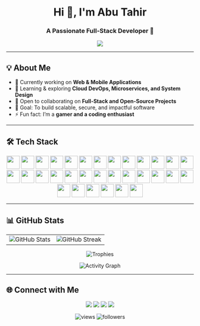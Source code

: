 <h1 align="center">Hi 👋, I'm Abu Tahir</h1>
<h3 align="center">A Passionate Full-Stack Developer 🚀</h3>

<p align="center">
  <a href="https://abutahir.tech">
    <img src="https://readme-typing-svg.herokuapp.com?lines=Full-Stack+Developer;Open-Source+Enthusiast;I+Love+Coding+💻;I+Love+Gaming+🎮;&center=true&width=500&height=50">
  </a>
</p>

---

## 💡 About Me  
- 🔭 Currently working on **Web & Mobile Applications**  
- 🌱 Learning & exploring **Cloud DevOps, Microservices, and System Design**  
- 👯 Open to collaborating on **Full-Stack and Open-Source Projects**  
- 🎯 Goal: To build scalable, secure, and impactful software  
- ⚡ Fun fact: I’m a **gamer and a coding enthusiast**  

---

## 🛠️ Tech Stack  

<div align="center">

<img src="https://cdn.jsdelivr.net/gh/devicons/devicon/icons/javascript/javascript-original.svg" height="35" /> 
<img src="https://cdn.jsdelivr.net/gh/devicons/devicon/icons/nodejs/nodejs-original.svg" height="35" /> 
<img src="https://cdn.jsdelivr.net/gh/devicons/devicon/icons/npm/npm-original-wordmark.svg" height="35" /> 
<img src="https://static.cdnlogo.com/logos/l/23/laravel.svg" height="35" /> 
<img src="https://cdn.jsdelivr.net/gh/devicons/devicon/icons/php/php-original.svg" height="35" /> 
<img src="https://cdn.jsdelivr.net/gh/devicons/devicon/icons/codeigniter/codeigniter-plain.svg" height="35" /> 
<img src="https://cdn.jsdelivr.net/gh/devicons/devicon/icons/react/react-original.svg" height="35" /> 
<img src="https://cdn.jsdelivr.net/gh/devicons/devicon/icons/vuejs/vuejs-original.svg" height="35" /> 
<img src="https://cdn.jsdelivr.net/gh/devicons/devicon/icons/flutter/flutter-original.svg" height="35" /> 
<img src="https://cdn.jsdelivr.net/gh/devicons/devicon/icons/dart/dart-original.svg" height="35" /> 
<img src="https://cdn.jsdelivr.net/gh/devicons/devicon/icons/kotlin/kotlin-original.svg" height="35" /> 
<img src="https://cdn.jsdelivr.net/gh/devicons/devicon/icons/androidstudio/androidstudio-original.svg" height="35" /> 
<img src="https://cdn.jsdelivr.net/gh/devicons/devicon/icons/mysql/mysql-original.svg" height="35" /> 
<img src="https://cdn.jsdelivr.net/gh/devicons/devicon/icons/mongodb/mongodb-original.svg" height="35" /> 
<img src="https://cdn.jsdelivr.net/gh/devicons/devicon/icons/postgresql/postgresql-original.svg" height="35" /> 
<img src="https://cdn.jsdelivr.net/gh/devicons/devicon/icons/html5/html5-original.svg" height="35" /> 
<img src="https://cdn.jsdelivr.net/gh/devicons/devicon/icons/css3/css3-original.svg" height="35" /> 
<img src="https://cdn.jsdelivr.net/gh/devicons/devicon/icons/tailwindcss/tailwindcss-original-wordmark.svg" height="35" /> 
<img src="https://cdn.jsdelivr.net/gh/devicons/devicon/icons/bootstrap/bootstrap-original.svg" height="35" /> 
<img src="https://cdn.jsdelivr.net/gh/devicons/devicon/icons/git/git-original.svg" height="35" /> 
<img src="https://cdn.jsdelivr.net/gh/devicons/devicon/icons/github/github-original.svg" height="35" /> 
<img src="https://cdn.jsdelivr.net/gh/devicons/devicon/icons/gitlab/gitlab-original.svg" height="35" /> 
<img src="https://cdn.jsdelivr.net/gh/devicons/devicon/icons/docker/docker-original.svg" height="35" /> 
<img src="https://cdn.jsdelivr.net/gh/devicons/devicon/icons/kubernetes/kubernetes-plain.svg" height="35" /> 
<img src="https://cdn.jsdelivr.net/gh/devicons/devicon/icons/azure/azure-original.svg" height="35" /> 
<img src="https://cdn.jsdelivr.net/gh/devicons/devicon/icons/googlecloud/googlecloud-original.svg" height="35" /> 
<img src="https://cdn.jsdelivr.net/gh/devicons/devicon/icons/linux/linux-original.svg" height="35" /> 
<img src="https://cdn.jsdelivr.net/gh/devicons/devicon/icons/vscode/vscode-original.svg" height="35" /> 
<img src="https://cdn.jsdelivr.net/gh/devicons/devicon/icons/jetbrains/jetbrains-original.svg" height="35" /> 
<img src="https://cdn.jsdelivr.net/gh/devicons/devicon/icons/figma/figma-original.svg" height="35" /> 
<img src="https://cdn.jsdelivr.net/gh/devicons/devicon/icons/slack/slack-original.svg" height="35" /> 
<img src="https://cdn.jsdelivr.net/gh/devicons/devicon/icons/trello/trello-plain.svg" height="35" /> 

</div>

---

## 📊 GitHub Stats  

<table>
  <tr>
    <td><img src="https://github-readme-stats.vercel.app/api?username=abu-tahir-0&show_icons=true&include_all_commits=true&theme=chartreuse-dark&hide_border=true" alt="GitHub Stats"></td>
    <td><img src="https://nirzak-streak-stats.vercel.app/?user=abu-tahir-0&theme=highcontrast&hide_border=true&date_format=j%20M%5B%20Y%5D" alt="GitHub Streak"></td>
  </tr>
</table>

<p align="center">
  <img src="https://github-profile-trophy.vercel.app/?username=abu-tahir-0&theme=onestar&no-frame=false&no-bg=true&margin-w=4" alt="Trophies">
</p>

<p align="center">
  <img src="https://github-readme-activity-graph.vercel.app/graph?username=abu-tahir-0&bg_color=000000&color=7fff00&line=58b100&point=58b100&area=true&hide_border=true" alt="Activity Graph">
</p>

---

## 🌐 Connect with Me  

<p align="center">
  <a href="https://abutahir.in" target="_blank"><img src="https://img.shields.io/badge/Website-0077B5?style=for-the-badge&logo=google-chrome&logoColor=white"/></a>
  <a href="https://github.com/abu-tahir-0" target="_blank"><img src="https://img.shields.io/badge/GitHub-000?style=for-the-badge&logo=github&logoColor=white"/></a>
  <a href="https://www.linkedin.com/in/md-abu-tahir/" target="_blank"><img src="https://img.shields.io/badge/LinkedIn-0A66C2?style=for-the-badge&logo=linkedin&logoColor=white"/></a>
  <a href="mailto:contact@abutahir.in"><img src="https://img.shields.io/badge/Email-D14836?style=for-the-badge&logo=gmail&logoColor=white"/></a>
</p>


<p align="center">
  <img src="https://komarev.com/ghpvc/?username=abu-tahir-0&label=Profile%20Views&color=brightgreen&style=for-the-badge" alt="views" />
  <img src="https://img.shields.io/github/followers/abu-tahir-0?label=Followers&style=for-the-badge&color=blue" alt="followers" />
</p>

